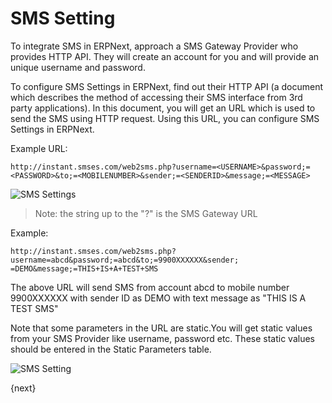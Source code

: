 # SMS Setting

To integrate SMS in ERPNext, approach a SMS Gateway Provider who provides HTTP
API. They will create an account for you and will provide an unique username
and password.

To configure SMS Settings in ERPNext, find out their HTTP API (a document
which describes the method of accessing their SMS interface from 3rd party
applications). In this document, you will get an URL which is used to send the
SMS using HTTP request. Using this URL, you can configure SMS Settings in
ERPNext.

Example URL:  

    
    
    http://instant.smses.com/web2sms.php?username=<USERNAME>&password;=<PASSWORD>&to;=<MOBILENUMBER>&sender;=<SENDERID>&message;=<MESSAGE>
    

![SMS Settings](/assets/manual_erpnext_com/old_images/erpnext/sms-setting2.jpg)

> Note: the string up to the "?" is the SMS Gateway URL

Example:

    
    
    http://instant.smses.com/web2sms.php?username=abcd&password;=abcd&to;=9900XXXXXX&sender;
    =DEMO&message;=THIS+IS+A+TEST+SMS

The above URL will send SMS from account abcd to mobile number 9900XXXXXX with
sender ID as DEMO with text message as "THIS IS A TEST SMS"

Note that some parameters in the URL are static.You will get static values
from your SMS Provider like username, password etc. These static values should
be entered in the Static Parameters table.

![SMS Setting](/assets/manual_erpnext_com/old_images/erpnext/sms-settings1.png)

{next}

